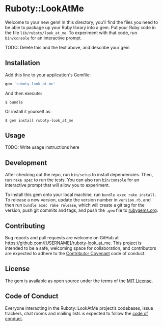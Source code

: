 # Ruboty::LookAtMe

Welcome to your new gem! In this directory, you'll find the files you need to be able to package up your Ruby library into a gem. Put your Ruby code in the file `lib/ruboty/look_at_me`. To experiment with that code, run `bin/console` for an interactive prompt.

TODO: Delete this and the text above, and describe your gem

## Installation

Add this line to your application's Gemfile:

```ruby
gem 'ruboty-look_at_me'
```

And then execute:

    $ bundle

Or install it yourself as:

    $ gem install ruboty-look_at_me

## Usage

TODO: Write usage instructions here

## Development

After checking out the repo, run `bin/setup` to install dependencies. Then, run `rake spec` to run the tests. You can also run `bin/console` for an interactive prompt that will allow you to experiment.

To install this gem onto your local machine, run `bundle exec rake install`. To release a new version, update the version number in `version.rb`, and then run `bundle exec rake release`, which will create a git tag for the version, push git commits and tags, and push the `.gem` file to [rubygems.org](https://rubygems.org).

## Contributing

Bug reports and pull requests are welcome on GitHub at https://github.com/[USERNAME]/ruboty-look_at_me. This project is intended to be a safe, welcoming space for collaboration, and contributors are expected to adhere to the [Contributor Covenant](http://contributor-covenant.org) code of conduct.

## License

The gem is available as open source under the terms of the [MIT License](https://opensource.org/licenses/MIT).

## Code of Conduct

Everyone interacting in the Ruboty::LookAtMe project’s codebases, issue trackers, chat rooms and mailing lists is expected to follow the [code of conduct](https://github.com/[USERNAME]/ruboty-look_at_me/blob/master/CODE_OF_CONDUCT.md).

